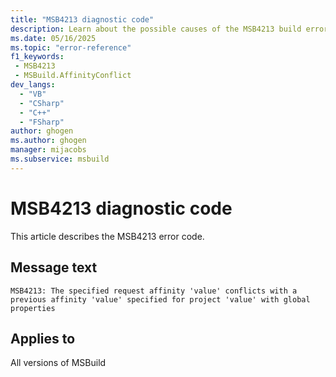 ```yaml
---
title: "MSB4213 diagnostic code"
description: Learn about the possible causes of the MSB4213 build error, and get troubleshooting tips.
ms.date: 05/16/2025
ms.topic: "error-reference"
f1_keywords:
 - MSB4213
 - MSBuild.AffinityConflict
dev_langs:
  - "VB"
  - "CSharp"
  - "C++"
  - "FSharp"
author: ghogen
ms.author: ghogen
manager: mijacobs
ms.subservice: msbuild
---
```


# MSB4213 diagnostic code

<!-- :::ErrorDefinitionDescription::: -->
<!-- :::editable-content name="introDescription"::: -->
This article describes the MSB4213 error code.
<!-- :::editable-content-end::: -->

## Message text

<!-- :::editable-content name="messageText"::: -->
`MSB4213: The specified request affinity 'value' conflicts with a previous affinity 'value' specified for project 'value' with global properties`
<!-- :::editable-content-end::: -->
<!-- MSB4213: The specified request affinity {0} conflicts with a previous affinity {1} specified for project {2} with global properties {3} -->

<!-- :::editable-content name="postOutputDescription"::: -->
<!--
{StrBegin="MSB4213: "}
-->
<!-- :::editable-content-end::: -->
<!-- :::ErrorDefinitionDescription-end::: -->

## Applies to

All versions of MSBuild
